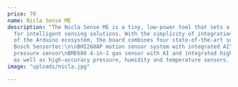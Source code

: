 ```yaml
---
price: 70
name: Nicla Sense ME
description: "The Nicla Sense ME is a tiny, low-power tool that sets a new standard
  for intelligent sensing solutions. With the simplicity of integration and scalability
  of the Arduino ecosystem, the board combines four state-of-the-art sensors from
  Bosch Sensortec:\n\nBHI260AP motion sensor system with integrated AI\nBMM150 magnetometer\nBMP390
  pressure sensor\nBME688 4-in-1 gas sensor with AI and integrated high-linearity,
  as well as high-accuracy pressure, humidity and temperature sensors. "
image: "uploads/nicla.jpg"

---
```

